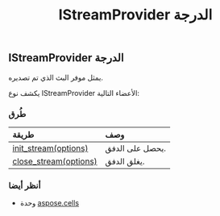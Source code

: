 ﻿---
title: IStreamProvider الدرجة
second_title: Aspose.Cells for Python via .NET API المراجع
description:
type: docs
weight: 870
url: /ar/python-net/aspose.cells/istreamprovider/
is_root: false
---
##  IStreamProvider الدرجة
يمثل موفر البث الذي تم تصديره.



يكشف نوع IStreamProvider الأعضاء التالية:

###  طُرق
| طريقة| وصف|
| :- | :- |
| [init_stream(options)](/cells/ar/python-net/aspose.cells/istreamprovider/init_stream/#StreamProviderOptions) | يحصل على الدفق.|
| [close_stream(options)](/cells/ar/python-net/aspose.cells/istreamprovider/close_stream/#StreamProviderOptions) | يغلق الدفق.|



###  أنظر أيضا
* وحدة [aspose.cells](..)
